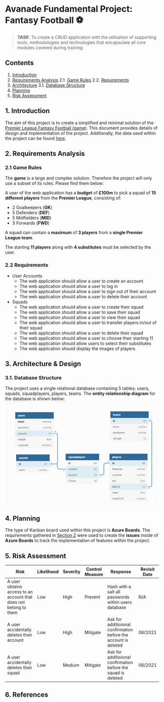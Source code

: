# Avanade Fundamental Project: Fantasy Football :soccer:

>***TASK***: To create a CRUD application with the utilisation of supporting tools,
> methodologies and technologies that encapsulate all core modules
> covered during training.

## Contents
1. [Introduction](#introduction)
2. [Requirements Analysis](#requirements)
    2.1. [Game Rules](#rules)
    2.2. [Requirements](#requirements2)
3. [Architecture](#architecture)
    3.1. [Database Structure](#db)
4. [Planning](#planning)
5. [Risk Assessment](#risk)

## 1. Introduction <a name="introduction"></a>
The aim of this project is to create a simplified and minimal solution of the [Premier League Fantasy Football (game)](#https://fantasy.premierleague.com/). This document provides details of design and implementation of the project. Additonally, the data used within the project can be found [here](#https://github.com/vaastav/Fantasy-Premier-League).

## 2. Requirements Analysis <a name="requirements"></a>
### 2.1 Game Rules <a name="requirements"></a>
The **game** is a large and complex solution. Therefore the project will only use a subset of its rules. Please find them below:

A user of the web application has a **budget** of **£100m** to pick a squad of **15 different players** from the **Premier League**, consisting of: 

* 2 Goalkeepers (**GK**)
* 5 Defenders (**DEF**)
* 5 Midfielders (**MID**)
* 3 Forwards (**FWD**)

A squad can contain a **maximum** of **3 players** from a **single Premier League team**.

The starting **11 players** along with **4 substitutes** must be selected by the user. 

### 2.2 Requirements <a name="requirements2"></a>
* User Accounts
  * The web application should allow a user to create an account
  * The web application should allow a user to log in 
  * The web application should allow a user to sign out of their account
  * The web application should allow a user to delete their account
* Squads
  * The web application should allow a user to create their squad
  * The web application should allow a user to save their squad
  * The web application should allow a user to view their squad
  * The web application should allow a user to transfer players in/out of their squad
  * The web application should allow a user to delete their squad
  * The web application should allow a user to choose their starting 11
  * The web application should allow users to select their substitutes
  * The web application should display the images of players

## 3. Architecture & Design <a name="architecture"></a>
### 3.1. Database Structure <a name="db"></a>
The project uses a single relational database containing 5 tables: users, squads, squadplayers, players, teams. The **entity relationship diagram** for the database is shown below:
![entity relationship diagram](Images/entity_relationship_diagram.png)

## 4. Planning <a name="planning"></a>
 The type of Kanban board used within this project is **Azure Boards**. The requirements gathered in [Section 2](#requirements) were used to create the **issues** inside of **Azure Boards** to track the implementation of features within the project.

## 5. Risk Assessment <a name="requirements"></a>

| Risk                                                             | Likelihood | Severity | Control Measure | Response                                                        | Revisit Date |
| ---------------------------------------------------------------- | ---------- | -------- | --------------- | --------------------------------------------------------------- | ------------ |
| A user obtains access to an account that does not belong to them | Low        | High     | Prevent         | Hash with a salt all passwords within users database            | N/A          |
| A user accidentally deletes their account                        | Low        | High     | Mitigate        | Ask for additioional confirmation before the account is deleted | 06/2021      |
| A user accidentally deletes their squad                          | Low        | Medium   | Mitigate        | Ask for additioional confirmation before the squad is deleted   | 06/2021      |

## 6. References
